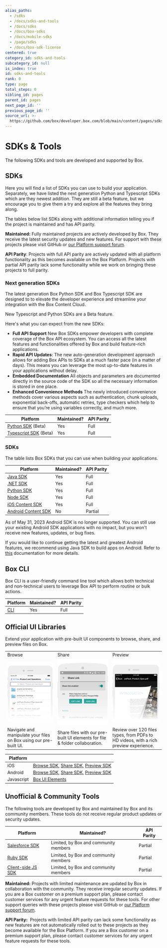 ```yaml
---
alias_paths:
  - /sdks
  - /docs/sdks-and-tools
  - /docs/sdks
  - /docs/box-sdks
  - /docs/mobile-sdks
  - /page/sdks
  - /docs/box-sdk-license
centered: true
category_id: sdks-and-tools
subcategory_id: null
is_index: true
id: sdks-and-tools
rank: 0
type: page
total_steps: 0
sibling_id: pages
parent_id: pages
next_page_id: ''
previous_page_id: ''
source_url: >-
  https://github.com/box/developer.box.com/blob/main/content/pages/sdks-and-tools/index.md
---
```

# SDKs & Tools

The following SDKs and tools are developed and supported by Box.

## SDKs

Here you will find a list of SDKs
you can use to build your application.
Separately, we have listed the next generation
Python and Typescript SDKs which are they
newest addition.
They are still a beta feature, but we encourage
you to give them a try and explore all the
features they bring along.

<Message type='notice'>

The tables below list SDKs along with additional information
telling you if the project is maintained and has API
parity.

**Maintained:** Fully maintained projects are actively developed by Box. They
receive the latest security updates and new features. For support with these
projects please visit GitHub or [our Platform support forum][forum].

**API Parity**: Projects with full API parity are actively updated with all
platform functionality as this becomes available on the Box Platform. Projects
with partial API parity lack some functionality while we work on bringing
these projects to full parity.

</Message>

### Next generation SDKs

The latest generation Box Python SDK and Box Typescript
SDK are designed to to elevate the developer
experience and streamline your integration
with the Box Content Cloud.

<Message type='notice'>

New Typescript and Python SDKs are a Beta feature.

</Message>

Here's what you can expect from the new SDKs:

* **Full API Support** New Box SDKs empower developers
 with complete coverage of the Box API ecosystem.
 You can access all the latest features and
functionalities offered by Box and build feature-rich applications.
* **Rapid API Updates**: The new auto-generation development
approach allows for adding Box APIs to
SDKs at a much faster pace (in a matter of days). 
This means you can leverage the most up-to-date
features in your applications without delay.
* **Embedded Documentation**  All objects and parameters
are documented directly in the source code of the SDK
so all the necessary information is stored in one place.
* **Enhanced Convenience Methods** The newly introduced
convenience methods cover various aspects such as
authentication, chunk uploads, exponential back-offs, 
automatic retries, type checkers which
help to ensure that you’re using variables correctly, 
and much more.

| Platform                          | Maintained?  | API Parity |
| --------------------------------- | ----------- | ------- |
| [Python SDK][pythongensdk] (Beta)      | Yes         | Full    |
| [Typescript SDK][tsgensdk] (Beta)      | Yes         | Full    |

### SDKs

The table lists Box SDKs that you can use
when building your applications.

| Platform                          | Maintained? | API Parity |
| --------------------------------- | ----------- | ------- |
| [Java SDK][javasdk]               | Yes         | Full    |
| [.NET SDK][dotnetsdk]             | Yes         | Full    |
| [Python SDK][pythonsdk]           | Yes         | Full    |
| [Node SDK][nodesdk]               | Yes         | Full    |
| [iOS Content SDK][iossdk]         | Yes         | Full    |
| [Android Content SDK][androidsdk] | No          | Partial |

<Message type='warning'>

As of May 31, 2023 Android SDK is no
longer supported. You can still
use your existing Android SDK applications
with no impact, but you won't receive new features,
updates, or bug fixes.

If you would like to continue getting the
latest and greatest Android features, we
recommend using Java SDK to build apps on Android.
Refer to [this][android-docs] documentation for more details.

</Message>

## Box CLI

Box CLI is a user-friendly command line tool which
allows both technical and non-technical users to
leverage Box API to perform routine or bulk actions.

| Platform                          | Maintained?  | API Parity |
| --------------------------------- | ----------- | ------- |
| [CLI][cli]                        | Yes         | Full    |

## Official UI Libraries

Extend your application with pre-built UI components to browse, share, and
preview files on Box.

<!-- markdownlint-disable line-length -->

|         |        |           |
| ------- | ------ | --------- |
| Browse  | Share  |Preview    |
| ![Browse][browseimg]   | ![Share][shareimg]   | ![Preview][previewimg]     |
| Navigate and manipulate your files on Box using our pre-built UI. | Share files with our pre-built UI elements for file & folder collaboration. | Review over 120 files types, from PDFs to HD videos, with a rich preview experience. |

| Platform   |      |
| ---------- | ---------------- |
| iOS  | [Browse SDK][iosbrowsesdk], [Share SDK][iossharesdk], [Preview SDK][iospreviewsdk]                                                                                                    |
| Android    | [Browse SDK](https://github.com/box/box-android-browse-sdk), [Share SDK](https://github.com/box/box-android-share-sdk), [Preview SDK](https://github.com/box/box-android-preview-sdk) |
| Javascript | [Box UI Elements](guide://embed/ui-elements/)    |  

<!-- markdownlint-enable line-length -->

## Unofficial & Community Tools

The following tools are developed by Box and maintained by Box and its community
members. These tools do not receive regular product updates or security updates.

<!-- markdownlint-disable line-length -->

| Platform   | Maintained?    | API Parity  |
| ---------- | ---------------| ------- |
| [Salesforce SDK][salesforcesdk] | Limited, by Box and community members |Partial |
| [Ruby SDK][rubysdk]             | Limited, by Box and community members | Partial |
| [Client-side JS SDK][jssdk]     | Limited, by Box and community members | Partial |

<!-- markdownlint-enable line-length -->

<Message type='notice'>

**Maintained:** Projects with limited maintenance are updated by Box in
collaboration with the community. They receive irregular security updates. If
you are a Box customer on a premium support plan, please contact customer
services for any urgent feature requests for these tools. For other support
queries with these projects please visit GitHub or [our Platform support forum][forum].

**API Parity:**  Projects with limited API parity can lack some functionality
as new features are not automatically rolled out to these projects as they
become available for the Box Platform. If you are a Box customer on a premium
support plan, please contact customer services for any urgent feature requests
for these tools.

</Message>

[javasdk]: https://github.com/box/box-java-sdk
[dotnetsdk]: https://github.com/box/box-windows-sdk-v2
[pythonsdk]: https://github.com/box/box-python-sdk
[nodesdk]: https://github.com/box/box-node-sdk
[iossdk]: https://github.com/box/box-ios-sdk
[androidsdk]: https://github.com/box/box-android-sdk
[android-docs]: https://github.com/box/box-java-sdk/blob/main/doc/android.md
[cli]: https://github.com/box/boxcli
[forum]: https://forum.box.com/
[browseimg]: ./browse.jpg
[shareimg]: ./share.jpg
[previewimg]: ./preview.jpg
[iosbrowsesdk]: https://github.com/box/box-ios-browse-sdk
[iossharesdk]: https://github.com/box/box-ios-share-sdk
[iospreviewsdk]: https://github.com/box/box-ios-preview-sdk
[salesforcesdk]: https://github.com/box/box-salesforce-sdk
[rubysdk]: https://github.com/cburnette/boxr
[jssdk]: https://github.com/allenmichael/box-javascript-sdk
[pythongensdk]: https://github.com/box/box-python-sdk-gen
[tsgensdk]: https://github.com/box/box-typescript-sdk-gen